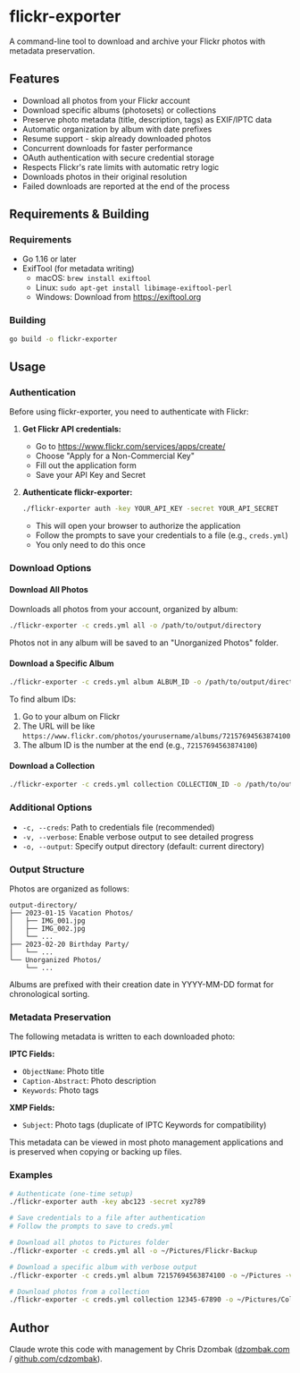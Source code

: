 # flickr-exporter

A command-line tool to download and archive your Flickr photos with metadata preservation.

## Features

- Download all photos from your Flickr account
- Download specific albums (photosets) or collections
- Preserve photo metadata (title, description, tags) as EXIF/IPTC data
- Automatic organization by album with date prefixes
- Resume support - skip already downloaded photos
- Concurrent downloads for faster performance
- OAuth authentication with secure credential storage
- Respects Flickr's rate limits with automatic retry logic
- Downloads photos in their original resolution
- Failed downloads are reported at the end of the process

## Requirements & Building

### Requirements
- Go 1.16 or later
- ExifTool (for metadata writing)
  - macOS: `brew install exiftool`
  - Linux: `sudo apt-get install libimage-exiftool-perl`
  - Windows: Download from https://exiftool.org

### Building
```bash
go build -o flickr-exporter
```

## Usage

### Authentication

Before using flickr-exporter, you need to authenticate with Flickr:

1. **Get Flickr API credentials:**
   - Go to https://www.flickr.com/services/apps/create/
   - Choose "Apply for a Non-Commercial Key"
   - Fill out the application form
   - Save your API Key and Secret

2. **Authenticate flickr-exporter:**
   ```bash
   ./flickr-exporter auth -key YOUR_API_KEY -secret YOUR_API_SECRET
   ```
   - This will open your browser to authorize the application
   - Follow the prompts to save your credentials to a file (e.g., `creds.yml`)
   - You only need to do this once

### Download Options

#### Download All Photos
Downloads all photos from your account, organized by album:
```bash
./flickr-exporter -c creds.yml all -o /path/to/output/directory
```

Photos not in any album will be saved to an "Unorganized Photos" folder.

#### Download a Specific Album
```bash
./flickr-exporter -c creds.yml album ALBUM_ID -o /path/to/output/directory
```

To find album IDs:
1. Go to your album on Flickr
2. The URL will be like `https://www.flickr.com/photos/yourusername/albums/72157694563874100`
3. The album ID is the number at the end (e.g., `72157694563874100`)

#### Download a Collection
```bash
./flickr-exporter -c creds.yml collection COLLECTION_ID -o /path/to/output/directory
```

### Additional Options

- `-c, --creds`: Path to credentials file (recommended)
- `-v, --verbose`: Enable verbose output to see detailed progress
- `-o, --output`: Specify output directory (default: current directory)

### Output Structure

Photos are organized as follows:
```
output-directory/
├── 2023-01-15 Vacation Photos/
│   ├── IMG_001.jpg
│   ├── IMG_002.jpg
│   └── ...
├── 2023-02-20 Birthday Party/
│   └── ...
└── Unorganized Photos/
    └── ...
```

Albums are prefixed with their creation date in YYYY-MM-DD format for chronological sorting.

### Metadata Preservation

The following metadata is written to each downloaded photo:

**IPTC Fields:**
- `ObjectName`: Photo title
- `Caption-Abstract`: Photo description
- `Keywords`: Photo tags

**XMP Fields:**
- `Subject`: Photo tags (duplicate of IPTC Keywords for compatibility)

This metadata can be viewed in most photo management applications and is preserved when copying or backing up files.

### Examples

```bash
# Authenticate (one-time setup)
./flickr-exporter auth -key abc123 -secret xyz789

# Save credentials to a file after authentication
# Follow the prompts to save to creds.yml

# Download all photos to Pictures folder
./flickr-exporter -c creds.yml all -o ~/Pictures/Flickr-Backup

# Download a specific album with verbose output
./flickr-exporter -c creds.yml album 72157694563874100 -o ~/Pictures -v

# Download photos from a collection
./flickr-exporter -c creds.yml collection 12345-67890 -o ~/Pictures/Collections
```

## Author

Claude wrote this code with management by Chris Dzombak ([dzombak.com](https://www.dzombak.com) / [github.com/cdzombak](https://www.github.com/cdzombak)).
